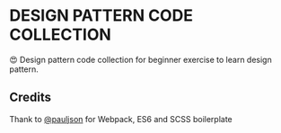 # DESIGN PATTERN CODE COLLECTION

:heart_eyes: Design pattern code collection for beginner exercise to learn design pattern.

## Credits
Thank to [@pauljson](https://github.com/pauljson) for Webpack, ES6 and SCSS boilerplate 
